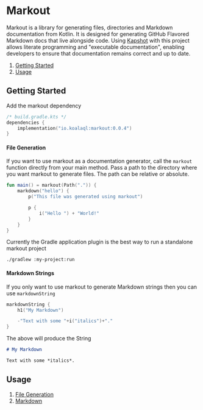 # Markout

Markout is a library for generating files, directories and Markdown documentation from Kotlin.
It is designed for generating GitHub Flavored Markdown docs that live alongside code.
Using [Kapshot](https://github.com/mfwgenerics/kapshot) with this project
allows literate programming and "executable documentation", enabling developers
to ensure that documentation remains correct and up to date.

1. [Getting Started](#getting-started)
2. [Usage](#usage)

## Getting Started

Add the markout dependency

```kotlin
/* build.gradle.kts */
dependencies {
    implementation("io.koalaql:markout:0.0.4")
}
```

#### File Generation

If you want to use markout as a documentation generator, call
the `markout` function directly from your main method. Pass a path
to the directory where you want markout to generate files.
The path can be relative or absolute.

```kotlin
fun main() = markout(Path(".")) {
    markdown("hello") {
        p("This file was generated using markout")

        p {
            i("Hello ") + "World!"
        }
    }
}
```

Currently the Gradle application plugin is the best way to run a standalone markout project

```shell
./gradlew :my-project:run
```

#### Markdown Strings

If you only want to use markout to generate Markdown strings then you can use
`markdownString`

```kotlin
markdownString {
    h1("My Markdown")

    -"Text with some "+i("italics")+"."
}
```

The above will produce the String

```markdown
# My Markdown

Text with some *italics*.
```

## Usage

1. [File Generation](docs/FILES.md)
2. [Markdown](docs/MARKDOWN.md)